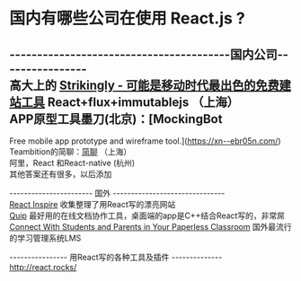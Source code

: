 # 国内有哪些公司在使用 React.js ?

----------------------------------------国内公司----------------  
高大上的 [Strikingly - 可能是移动时代最出色的免费建站工具](https://www.strikingly.com/) React+flux+immutablejs （上海）  
APP原型工具墨刀(北京)：[MockingBot  
-  
Free mobile app prototype and wireframe tool.](https://xn--ebr05n.com/)  
Teambition的简聊：[简聊](https://talk.ai/) （上海）  
阿里，React 和React-native (杭州)  
其他答案还有很多，以后添加  

----------------------- 国外 -------------------------------  
[React Inspire](http://reactinspire.com/) 收集整理了用React写的漂亮网站  
[Quip](https://quip.com/) 最好用的在线文档协作工具，桌面端的app是C++结合React写的，非常屌  
[Connect With Students and Parents in Your Paperless Classroom](https://www.edmodo.com/) 国外最流行的学习管理系统LMS  

---------------- 用React写的各种工具及插件 --------------  
[<span>http://</span><span>react.rocks/</span><span></span>](http://react.rocks/)